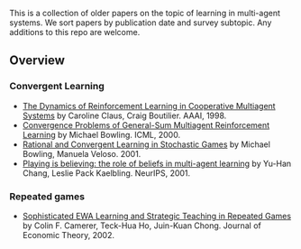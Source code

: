 This is a collection of older papers on the topic of learning in multi-agent systems. We sort papers by publication date and survey subtopic. Any additions to this repo are welcome.

## Overview

### Convergent Learning

* [The Dynamics of Reinforcement Learning in Cooperative Multiagent Systems](https://www.aaai.org/Papers/AAAI/1998/AAAI98-106.pdf) by Caroline Claus, Craig Boutilier. AAAI, 1998.
* [Convergence Problems of General-Sum Multiagent Reinforcement Learning](https://webdocs.cs.ualberta.ca/~bowling/papers/00icml.pdf) by Michael Bowling. ICML, 2000.
* [Rational and Convergent Learning in Stochastic Games](https://www.cs.cmu.edu/~mmv/papers/01ijcai-mike.pdf) by Michael Bowling, Manuela Veloso. 2001.
* [Playing is believing: the role of beliefs in multi-agent learning](https://dspace.mit.edu/bitstream/handle/1721.1/3688/CS023.pdf?sequence=2&isAllowed=y) by Yu-Han Chang, Leslie Pack Kaelbling. NeurIPS, 2001.

### Repeated games

* [Sophisticated EWA Learning and Strategic Teaching in Repeated Games](http://faculty.haas.berkeley.edu/hoteck/papers/paper2.pdf) by Colin F. Camerer, Teck-Hua Ho, Juin-Kuan Chong. Journal of Economic Theory, 2002.
